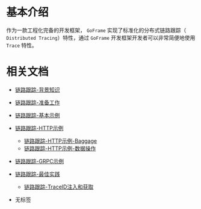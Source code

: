 # 基本介绍

作为一款工程化完备的开发框架， `GoFrame` 实现了标准化的分布式链路跟踪（ `Distributed Tracing`）特性，通过 `GoFrame` 开发框架开发者可以非常简便地使用 `Trace` 特性。

# 相关文档

- [链路跟踪-背景知识](/docs/微服务开发/服务链路跟踪/链路跟踪-背景知识)
- [链路跟踪-准备工作](/docs/微服务开发/服务链路跟踪/链路跟踪-准备工作)
- [链路跟踪-基本示例](/docs/微服务开发/服务链路跟踪/链路跟踪-基本示例)
- [链路跟踪-HTTP示例](/docs/微服务开发/服务链路跟踪/链路跟踪-HTTP示例/链路跟踪-HTTP示例)
  - [链路跟踪-HTTP示例-Baggage](/docs/微服务开发/服务链路跟踪/链路跟踪-HTTP示例/链路跟踪-HTTP示例-Baggage)
  - [链路跟踪-HTTP示例-数据操作](/docs/微服务开发/服务链路跟踪/链路跟踪-HTTP示例/链路跟踪-HTTP示例-数据操作)
- [链路跟踪-GRPC示例](/docs/微服务开发/服务链路跟踪/链路跟踪-GRPC示例)
- [链路跟踪-最佳实践](/docs/微服务开发/服务链路跟踪/链路跟踪-最佳实践/链路跟踪-最佳实践)
  - [链路跟踪-TraceID注入和获取](/docs/微服务开发/服务链路跟踪/链路跟踪-最佳实践/链路跟踪-TraceID注入和获取)

- 无标签